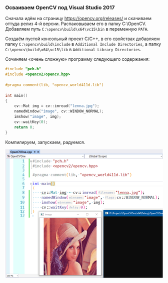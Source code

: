 ### Осваиваем OpenCV под Visual Studio 2017

Сначала идём на страницу https://opencv.org/releases/ и скачиваем оттуда релиз 4-й версии. Распаковываем его в папку C:\OpenCV. Добавляем путь `C:\opencv\build\x64\vc15\bin` в переменную `PATH`.

Создаём пустой консольный проект C/C++, в его свойствах добавляем папку `C:\opencv\build\include` в `Additional Include Directories`, а папку `C:\opencv\build\x64\vc15\lib` в `Additional Library Directories`.

Сочиняем «очень сложную» программу следующего содержания:

```c++
#include "pch.h"
#include <opencv2/opencv.hpp>
 
#pragma comment(lib, "opencv_world411d.lib")
 
int main()
{
    cv::Mat img = cv::imread("lenna.jpg");
    namedWindow("image", cv::WINDOW_NORMAL);
    imshow("image", img);
    cv::waitKey(0);
    return 0;
}
```

Компилируем, запускаем, радуемся.

![openCV](img/openCV.png)
